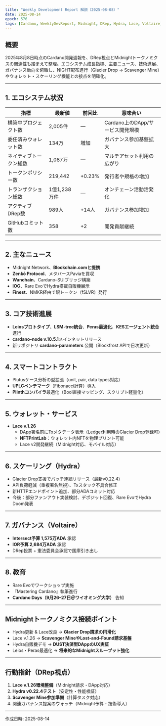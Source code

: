 ```yaml
---
title: "Weekly Development Report 解説（2025-08-08）"
date: 2025-08-14
epoch: 576
tags: [Cardano, WeeklyDevReport, Midnight, DRep, Hydra, Lace, Voltaire]
---
```


## 概要
2025年8月8日時点のCardano開発週報を、DRep視点とMidnightトークノミクスの関連性も踏まえて整理。エコシステム成長指標、主要ニュース、技術進展、ガバナンス動向を俯瞰し、NIGHT配布進行（Glacier Drop → Scavenger Mine）やウォレット・スケーリング機能との接点を明確化。

---

## 1. エコシステム状況
| 指標 | 最新値 | 前回比 | 意味合い |
|------|--------|--------|----------|
| 構築中プロジェクト数 | 2,005件 | — | Cardano上のDApp/サービス開発規模 |
| 委任済みウォレット数 | 134万 | 増加 | ガバナンス参加基盤拡大 |
| ネイティブトークン総数 | 1,087万 | — | マルチアセット利用の広がり |
| トークンポリシー数 | 219,442 | +0.23% | 発行者や規格の増加 |
| トランザクション総数 | 1億1,238万件 | — | オンチェーン活動活発化 |
| アクティブDRep数 | 989人 | +14人 | ガバナンス参加増加 |
| GitHubコミット数 | 358 | +2 | 開発貢献継続 |

---

## 2. 主なニュース
- Midnight Network、**Blockchain.comと提携**
- **Zenkō Protocol**、メタバースPaviaを買収
- **Wanchain**、Cardano–SUIブリッジ構築
- **IOG**、Rare EvoでHydra搭載自販機展示
- **Finest**、NMKR経由で銀トークン（fSLVR）発行

---

## 3. コア技術進展
- **Leiosプロトタイプ**、**LSM-tree統合**、**Peras最適化**、**KESエージェント統合**進行
- **cardano-node v.10.5.1**メインネットリリース
- 新リポジトリ **cardano-parameters** 公開（Blockfrost APIで日次更新）

---

## 4. スマートコントラクト
- Plutusケース分析の型拡張（unit, pair, data types対応）
- **UPLCベンチマーク**（Fibonacci計算）導入
- **Plinthコンパイラ**最適化（Bool直接マッピング、スクリプト軽量化）

---

## 5. ウォレット・サービス
- **Lace v.1.26**
  - DApp署名前にTxメタデータ表示（Ledger利用時のGlacier Drop登録可）
  - **NFTPrintLab**：ウォレット内NFTを物理プリント可能
  - Lace v2開発継続（Midnight対応、モバイル対応）

---

## 6. スケーリング（Hydra）
- Glacier Drop支援でパッチ連続リリース（最新v0.22.4）
- API負荷軽減（重複署名無視）、Txスタック不具合修正
- 新HTTPエンドポイント追加、部分ADAコミット対応
- 今後：部分ファンアウト実装検討、デポジット回復、Rare EvoでHydra Doom発表

---

## 7. ガバナンス（Voltaire）
- **Intersect予算 1,575万ADA** 承認
- **IOR予算 2,684万ADA** 承認
- DRep投票 + 憲法委員会承認で国庫引き出し

---

## 8. 教育
- Rare Evoでワークショップ実施
- 『Mastering Cardano』執筆進行
- **Cardano Days（9月26–27日＠ワイオミング大学）** 告知

---

## Midnightトークノミクス接続ポイント
- Hydra更新 & Lace改良 → **Glacier Drop請求の円滑化**
- Lace v.1.26 → **Scavenger MineやLost-and-Found請求基盤**
- Hydra自販機デモ → **DUST決済型DAppのUX実証**
- Leios・Peras最適化 → **将来的なMidnightスループット強化**

---

## 行動指針（DRep視点）
1. **Lace v.1.26環境整備**（Midnight請求・DApp対応）
2. **Hydra v0.22.4テスト**（安定性・性能検証）
3. **Scavenger Mine参加準備**（計算タスク対応）
4. 関連ガバナンス提案のウォッチ（Midnight予算・技術導入）

---

作成日時: 2025-08-14

